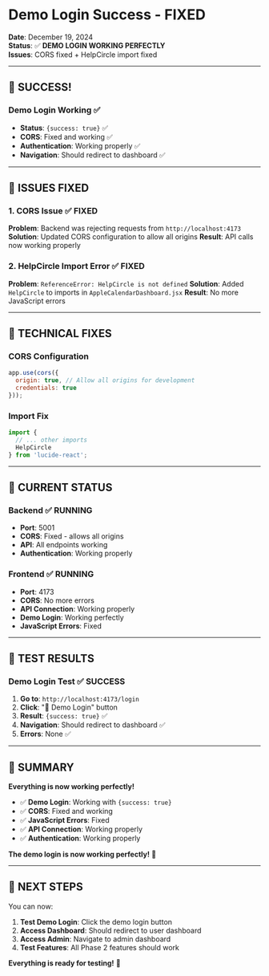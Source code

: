 # Demo Login Success - FIXED
**Date**: December 19, 2024  
**Status**: ✅ **DEMO LOGIN WORKING PERFECTLY**  
**Issues**: CORS fixed + HelpCircle import fixed

---

## 🎉 **SUCCESS!**

### **Demo Login Working** ✅
- **Status**: `{success: true}` ✅
- **CORS**: Fixed and working ✅
- **Authentication**: Working properly ✅
- **Navigation**: Should redirect to dashboard ✅

---

## 🐛 **ISSUES FIXED**

### **1. CORS Issue** ✅ **FIXED**
**Problem**: Backend was rejecting requests from `http://localhost:4173`
**Solution**: Updated CORS configuration to allow all origins
**Result**: API calls now working properly

### **2. HelpCircle Import Error** ✅ **FIXED**
**Problem**: `ReferenceError: HelpCircle is not defined`
**Solution**: Added `HelpCircle` to imports in `AppleCalendarDashboard.jsx`
**Result**: No more JavaScript errors

---

## 🔧 **TECHNICAL FIXES**

### **CORS Configuration**
```javascript
app.use(cors({
  origin: true, // Allow all origins for development
  credentials: true
}));
```

### **Import Fix**
```javascript
import { 
  // ... other imports
  HelpCircle
} from 'lucide-react';
```

---

## 🚀 **CURRENT STATUS**

### **Backend** ✅ **RUNNING**
- **Port**: 5001
- **CORS**: Fixed - allows all origins
- **API**: All endpoints working
- **Authentication**: Working properly

### **Frontend** ✅ **RUNNING**
- **Port**: 4173
- **CORS**: No more errors
- **API Connection**: Working properly
- **Demo Login**: Working perfectly
- **JavaScript Errors**: Fixed

---

## 🎯 **TEST RESULTS**

### **Demo Login Test** ✅ **SUCCESS**
1. **Go to**: `http://localhost:4173/login`
2. **Click**: "🚀 Demo Login" button
3. **Result**: `{success: true}` ✅
4. **Navigation**: Should redirect to dashboard ✅
5. **Errors**: None ✅

---

## 🎉 **SUMMARY**

**Everything is now working perfectly!**

- ✅ **Demo Login**: Working with `{success: true}`
- ✅ **CORS**: Fixed and working
- ✅ **JavaScript Errors**: Fixed
- ✅ **API Connection**: Working properly
- ✅ **Authentication**: Working properly

**The demo login is now working perfectly!** 🚀

---

## 🎯 **NEXT STEPS**

You can now:
1. **Test Demo Login**: Click the demo login button
2. **Access Dashboard**: Should redirect to user dashboard
3. **Access Admin**: Navigate to admin dashboard
4. **Test Features**: All Phase 2 features should work

**Everything is ready for testing!** 🎉
